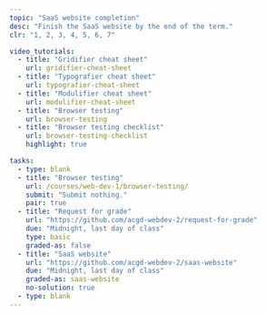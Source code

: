 ```yaml
---
topic: "SaaS website completion"
desc: "Finish the SaaS website by the end of the term."
clr: "1, 2, 3, 4, 5, 6, 7"

video_tutorials:
  - title: "Gridifier cheat sheet"
    url: gridifier-cheat-sheet
  - title: "Typografier cheat sheet"
    url: typografier-cheat-sheet
  - title: "Modulifier cheat sheet"
    url: modulifier-cheat-sheet
  - title: "Browser testing"
    url: browser-testing
  - title: "Browser testing checklist"
    url: browser-testing-checklist
    highlight: true

tasks:
  - type: blank
  - title: "Browser testing"
    url: /courses/web-dev-1/browser-testing/
    submit: "Submit nothing."
    pair: true
  - title: "Request for grade"
    url: "https://github.com/acgd-webdev-2/request-for-grade"
    due: "Midnight, last day of class"
    type: basic
    graded-as: false
  - title: "SaaS website"
    url: "https://github.com/acgd-webdev-2/saas-website"
    due: "Midnight, last day of class"
    graded-as: saas-website
    no-solution: true
  - type: blank
---
```

